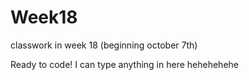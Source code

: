# Week18
classwork in week 18 (beginning october 7th) 

Ready to code! 
I can type anything in here hehehehehe 
